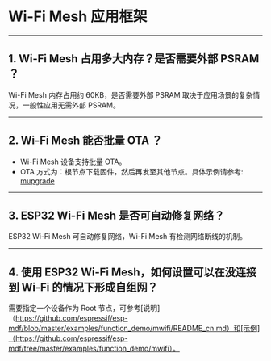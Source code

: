 # Wi-Fi Mesh 应用框架

<style>
body {counter-reset: h2}
  h2 {counter-reset: h3}
  h2:before {counter-increment: h2; content: counter(h2) ". "}
  h3:before {counter-increment: h3; content: counter(h2) "." counter(h3) ". "}
  h2.nocount:before, h3.nocount:before, { content: ""; counter-increment: none }
</style>

---

## Wi-Fi Mesh 占用多大内存？是否需要外部 PSRAM ？

Wi-Fi Mesh 内存占用约 60KB，是否需要外部 PSRAM 取决于应用场景的复杂情况，一般性应用无需外部 PSRAM。

---

## Wi-Fi Mesh 能否批量 OTA ？

- Wi-Fi Mesh 设备支持批量 OTA。
- OTA ⽅式为：根节点下载固件，然后再发至其他节点。具体示例请参考: [mupgrade](https://github.com/espressif/esp-mdf/tree/master/examples/function_demo/mupgrade)

---

## ESP32 Wi-Fi Mesh 是否可自动修复网络？

ESP32 Wi-Fi Mesh 可自动修复网络，Wi-Fi Mesh 有检测网络断线的机制。

---

## 使用 ESP32 Wi-Fi Mesh，如何设置可以在没连接到 Wi-Fi 的情况下形成自组网？

需要指定一个设备作为 Root 节点，可参考[说明]（https://github.com/espressif/esp-mdf/blob/master/examples/function_demo/mwifi/README_cn.md）和[示例]（https://github.com/espressif/esp-mdf/tree/master/examples/function_demo/mwifi）。
